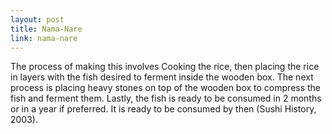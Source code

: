 ```yaml
---
layout: post
title: Nama-Nare
link: nama-nare
---
```


The process of making this  involves Cooking the rice, then placing the rice in layers with the fish desired to ferment inside the wooden box. The next process is placing heavy stones on top of the wooden box to compress the fish and ferment them. Lastly, the fish is ready to be consumed in 2 months or in a year if preferred. It is ready to be consumed by then (Sushi History, 2003).
